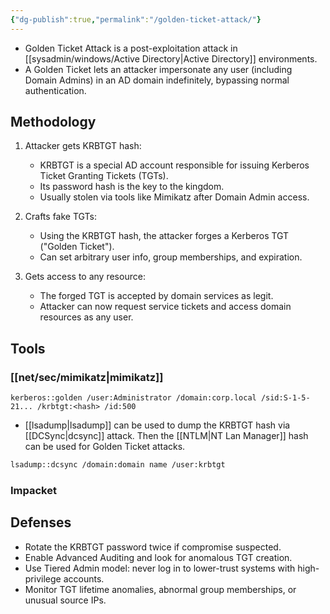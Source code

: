 ```yaml
---
{"dg-publish":true,"permalink":"/golden-ticket-attack/"}
---
```



- Golden Ticket Attack is a post-exploitation attack in [[sysadmin/windows/Active Directory\|Active Directory]] environments.
- A Golden Ticket lets an attacker impersonate any user (including Domain Admins) in an AD domain indefinitely, bypassing normal authentication.

## Methodology

1. Attacker gets KRBTGT hash:
   - KRBTGT is a special AD account responsible for issuing Kerberos Ticket Granting Tickets (TGTs).
   - Its password hash is the key to the kingdom.
   - Usually stolen via tools like Mimikatz after Domain Admin access.

2. Crafts fake TGTs:
   - Using the KRBTGT hash, the attacker forges a Kerberos TGT ("Golden Ticket").
   - Can set arbitrary user info, group memberships, and expiration.

3. Gets access to any resource:
   - The forged TGT is accepted by domain services as legit.
   - Attacker can now request service tickets and access domain resources as any user.

## Tools

### [[net/sec/mimikatz\|mimikatz]]

  ```shell
  kerberos::golden /user:Administrator /domain:corp.local /sid:S-1-5-21... /krbtgt:<hash> /id:500
  ```

- [[lsadump\|lsadump]] can be used to dump the KRBTGT hash via [[DCSync\|dcsync]] attack. Then the [[NTLM\|NT Lan Manager]] hash can be used for Golden Ticket attacks. 

```bash
lsadump::dcsync /domain:domain name /user:krbtgt
```

### Impacket

## Defenses

- Rotate the KRBTGT password twice if compromise suspected.
- Enable Advanced Auditing and look for anomalous TGT creation.
- Use Tiered Admin model: never log in to lower-trust systems with high-privilege accounts.
- Monitor TGT lifetime anomalies, abnormal group memberships, or unusual source IPs.

